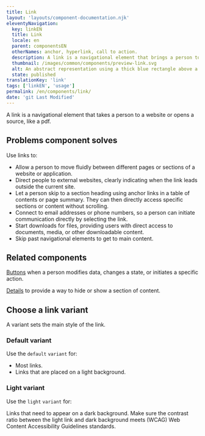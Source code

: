 ```yaml
---
title: Link
layout: 'layouts/component-documentation.njk'
eleventyNavigation:
  key: linkEN
  title: Link
  locale: en
  parent: componentsEN
  otherNames: anchor, hyperlink, call to action.
  description: A link is a navigational element that brings a person to a new page, website, file, or section on the current page.
  thumbnail: /images/common/components/preview-link.svg
  alt: An abstract representation using a thick blue rectangle above a thin blue line.
  state: published
translationKey: 'link'
tags: ['linkEN', 'usage']
permalink: /en/components/link/
date: 'git Last Modified'
---
```


A link is a navigational element that takes a person to a website or opens a source, like a pdf.

## Problems component solves

Use links to:

- Allow a person to move fluidly between different pages or sections of a website or application.
- Direct people to external websites, clearly indicating when the link leads outside the current site.
- Let a person skip to a section heading using anchor links in a table of contents or page summary. They can then directly access specific sections or content without scrolling.
- Connect to email addresses or phone numbers, so a person can initiate communication directly by selecting the link.
- Start downloads for files, providing users with direct access to documents, media, or other downloadable content.
- Skip past navigational elements to get to main content.

<article class="bg-full-width bg-primary text-light pt-600 pb-300 my-600">
  <h2 class="mt-0">Related components</h2>

<a href="{{ links.button }}" class="link-light">Buttons</a> when a person modifies data, changes a state, or initiates a specific action.

<a href="{{ links.details }}" class="link-light">Details</a> to provide a way to hide or show a section of content.

</article>

## Choose a link variant

A variant sets the main style of the link.

### Default variant

Use the `default` `variant` for:

- Most links.
- Links that are placed on a light background.

### Light variant

Use the `light` `variant` for:

Links that need to appear on a dark background. Make sure the contrast ratio between the light link and dark background meets (WCAG) Web Content Accessibility Guidelines standards.
